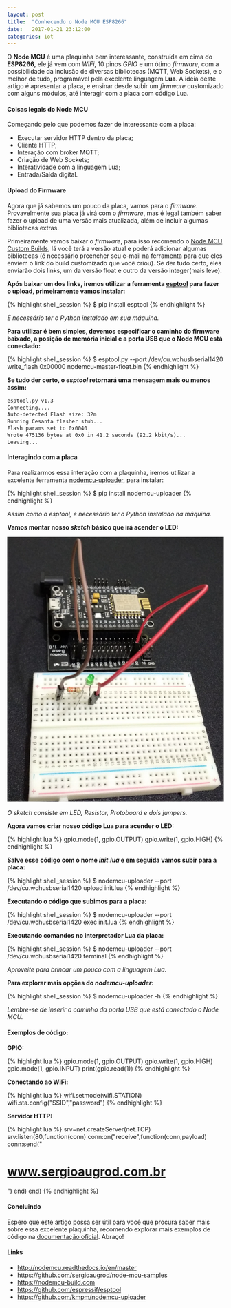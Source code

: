 ```yaml
---
layout: post
title:  "Conhecendo o Node MCU ESP8266"
date:   2017-01-21 23:12:00
categories: iot
---
```


O **Node MCU** é uma plaquinha bem interessante, construída em cima do **ESP8266**, ele já vem com *WiFi*, 10 pinos *GPIO* e um ótimo *firmware*, com a possibilidade da inclusão de diversas bibliotecas (MQTT, Web Sockets), e o melhor de tudo, programável pela excelente linguagem **Lua**. A ideia deste artigo é apresentar a placa, e ensinar desde subir um *firmware* customizado com alguns módulos, até interagir com a placa com código Lua.

#### Coisas legais do Node MCU

Começando pelo que podemos fazer de interessante com a placa:

* Executar servidor HTTP dentro da placa;
* Cliente HTTP;
* Interação com broker MQTT;
* Criação de Web Sockets;
* Interatividade com a linguagem Lua;
* Entrada/Saída digital.

#### Upload do Firmware

Agora que já sabemos um pouco da placa, vamos para o *firmware*. Provavelmente sua placa já virá com o *firmware*, mas é legal também saber fazer o upload de uma versão mais atualizada, além de incluir algumas bibliotecas extras.

Primeiramente vamos baixar o *firmware*, para isso recomendo o [Node MCU Custom Builds](https://nodemcu-build.com), lá você terá a versão atual e poderá adicionar algumas bibliotecas (é necessário preencher seu e-mail na ferramenta para que eles enviem o link do build customizado que você criou). Se der tudo certo, eles enviarão dois links, um da versão float e outro da versão integer(mais leve).

**Após baixar um dos links, iremos utilizar a ferramenta [esptool](https://github.com/espressif/esptool) para fazer o upload, primeiramente vamos instalar:**

{% highlight shell_session %}
$ pip install esptool
{% endhighlight %}

*É necessário ter o Python instalado em sua máquina.*

**Para utilizar é bem simples, devemos especificar o caminho do firmware baixado, a posição de memória inicial e a porta USB que o Node MCU está conectado:**

{% highlight shell_session %}
$ esptool.py --port /dev/cu.wchusbserial1420 write_flash 0x00000 nodemcu-master-float.bin
{% endhighlight %}

**Se tudo der certo, o *esptool* retornará uma mensagem mais ou menos assim:**

```
esptool.py v1.3
Connecting....
Auto-detected Flash size: 32m
Running Cesanta flasher stub...
Flash params set to 0x0040
Wrote 475136 bytes at 0x0 in 41.2 seconds (92.2 kbit/s)...
Leaving...
```

#### Interagindo com a placa

Para realizarmos essa interação com a plaquinha, iremos utilizar a excelente ferramenta [nodemcu-uploader](https://github.com/kmpm/nodemcu-uploader), para instalar:

{% highlight shell_session %}
$ pip install nodemcu-uploader
{% endhighlight %}

*Assim como o esptool, é necessário ter o Python instalado na máquina.*

**Vamos montar nosso *sketch* básico que irá acender o LED:**

![Sketch](/assets/images/nodemcu_sketch.jpg)

*O sketch consiste em LED, Resistor, Protoboard e dois jumpers.*

**Agora vamos criar nosso código Lua para acender o LED:**

{% highlight lua %}
gpio.mode(1, gpio.OUTPUT)
gpio.write(1, gpio.HIGH)
{% endhighlight %}

**Salve esse código com o nome *init.lua* e em seguida vamos subir para a placa:**

{% highlight shell_session %}
$ nodemcu-uploader --port /dev/cu.wchusbserial1420 upload init.lua
{% endhighlight %}

**Executando o código que subimos para a placa:**

{% highlight shell_session %}
$ nodemcu-uploader --port /dev/cu.wchusbserial1420 exec init.lua
{% endhighlight %}

**Executando comandos no interpretador Lua da placa:**

{% highlight shell_session %}
$ nodemcu-uploader --port /dev/cu.wchusbserial1420 terminal
{% endhighlight %}

*Aproveite para brincar um pouco com a linguagem Lua.*

**Para explorar mais opções do *nodemcu-uploader*:**

{% highlight shell_session %}
$ nodemcu-uploader -h
{% endhighlight %}

*Lembre-se de inserir o caminho da porta USB que está conectado o Node MCU.*

#### Exemplos de código:

**GPIO:**

{% highlight lua %}
gpio.mode(1, gpio.OUTPUT)
gpio.write(1, gpio.HIGH)
gpio.mode(1, gpio.INPUT)
print(gpio.read(1))
{% endhighlight %}

**Conectando ao WiFi:**

{% highlight lua %}
wifi.setmode(wifi.STATION)
wifi.sta.config("SSID","password")
{% endhighlight %}

**Servidor HTTP:**

{% highlight lua %}
srv=net.createServer(net.TCP)
srv:listen(80,function(conn)
    conn:on("receive",function(conn,payload)
    conn:send("<h1>www.sergioaugrod.com.br</h1>")
    end)
end)
{% endhighlight %}

#### Concluindo

Espero que este artigo possa ser útil para você que procura saber mais sobre essa excelente plaquinha, recomendo explorar mais exemplos de código na [documentação oficial](http://nodemcu.readthedocs.io/en/master/). Abraço!

#### Links

* <http://nodemcu.readthedocs.io/en/master>
* <https://github.com/sergioaugrod/node-mcu-samples>
* <https://nodemcu-build.com>
* <https://github.com/espressif/esptool>
* <https://github.com/kmpm/nodemcu-uploader>
